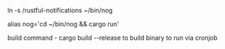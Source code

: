  ln -s /rustful-notifications ~/bin/nog
 
 alias nog='cd ~/bin/nog && cargo run'

build command - cargo build --release
to build binary to run via cronjob